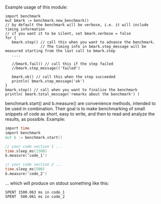Example usage of this module:
```
import benchmark
mut bmark := benchmark.new_benchmark()
// by default the benchmark will be verbose, i.e. it will include timing information
// if you want it to be silent, set bmark.verbose = false
for {
   bmark.step() // call this when you want to advance the benchmark.
                // The timing info in bmark.step_message will be measured starting from the last call to bmark.step
   ....

   //bmark.fail() // call this if the step failed
   //bmark.step_message(('failed')

   bmark.ok() // call this when the step succeeded
   println( bmark.step_message('ok')
}
bmark.stop() // call when you want to finalize the benchmark
println( bmark.total_message('remarks about the benchmark') )
```

benchmark.start() and b.measure() are convenience methods,
intended to be used in combination. Their goal is to make
benchmarking of small snippets of code as *short*, easy to
write, and then to read and analyze the results, as possible.
Example:
```v
import time
import benchmark
mut b := benchmark.start()

// your code section 1 ...
time.sleep_ms(1500)
b.measure('code_1')

// your code section 2 ...
time.sleep_ms(500)
b.measure('code_2')
```
... which will produce on stdout something like this:
```text
SPENT 1500.063 ms in code_1
SPENT  500.061 ms in code_2
```
